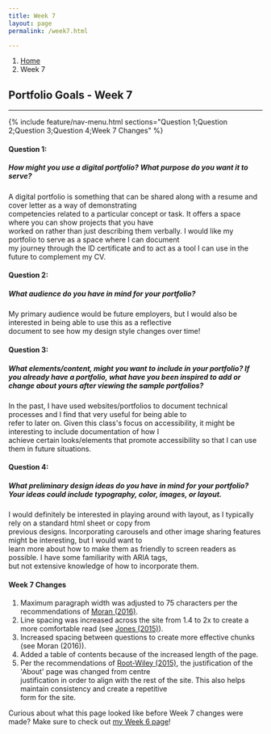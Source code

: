 ```yaml
---
title: Week 7
layout: page
permalink: /week7.html

---
```


<nav style="--bs-breadcrumb-divider: url(&#34;data:image/svg+xml,%3Csvg xmlns='http://www.w3.org/2000/svg' width='8' height='8'%3E%3Cpath d='M2.5 0L1 1.5 3.5 4 1 6.5 2.5 8l4-4-4-4z' fill='currentColor'/%3E%3C/svg%3E&#34;);" aria-label="breadcrumb">
  <ol class="breadcrumb">
    <li class="breadcrumb-item"><a href="#">Home</a></li>
    <li class="breadcrumb-item active" aria-current="page">Week 7</li>
  </ol>
</nav>

## Portfolio Goals - Week 7

---
{% include feature/nav-menu.html sections="Question 1;Question 2;Question 3;Question 4;Week 7 Changes" %}

#### Question 1:
##### How might you use a digital portfolio? What purpose do you want it to serve?

A digital portfolio is something that can be shared along with a resume and cover letter as a way of demonstrating<br>
 competencies related to a particular concept or task. It offers a space where you can show projects that you have<br>
 worked on rather than just describing them verbally. I would like my portfolio to serve as a space where I can document<br>
 my journey through the ID certificate and to act as a tool I can use in the future to complement my CV.



#### Question 2:
##### What audience do you have in mind for your portfolio?
My primary audience would be future employers, but I would also be interested in being able to use this as a reflective<br>
document to see how my design style changes over time!



#### Question 3:
##### What elements/content, might you want to include in your portfolio? If you already have a portfolio, what have you been inspired to add or change about yours after viewing the sample portfolios?
      
In the past, I have used websites/portfolios to document technical processes and I find that very useful for being able to<br>
refer to later on. Given this class's focus on accessibility, it might be interesting to include documentation of how I<br>
achieve certain looks/elements that promote accessibility so that I can use them in future situations.



#### Question 4:
##### What preliminary design ideas do you have in mind for your portfolio? Your ideas could include typography, color, images, or layout.
I would definitely be interested in playing around with layout, as I typically rely on a standard html sheet or copy from <br>
previous designs. Incorporating carousels and other image sharing features might be interesting, but I would want to <br>
learn more about how to make them as friendly to screen readers as possible. I have some familiarity with ARIA tags, <br>
but not extensive knowledge of how to incorporate them.

#### Week 7 Changes

1. Maximum paragraph width was adjusted to 75 characters per the recommendations of <a href="https://www.nngroup.com/articles/chunking/">Moran (2016)</a>.
2. Line spacing was increased across the site from 1.4 to 2x to create a more comfortable read (see <a href="https://www.invisionapp.com/inside-design/typography-tips/">Jones (2015)</a>).
3. Increased spacing between questions to create more effective chunks (see Moran (2016)).
4. Added a table of contents because of the increased length of the page.
5. Per the recommendations of <a href="https://mrwweb.com/no-justification-dont-use-right-center-and-full-justification-on-the-web/">Root-Wiley (2015)</a>, the justification of the 'About' page was changed from centre <br> justification in order to align with the rest of the site. This also helps maintain consistency and create a repetitive <br> form for the site.

<div class="alert alert-info" role="alert">
Curious about what this page looked like before Week 7 changes were made? Make sure to check out <a href="https://instructional-design.mxballin.com/week6.html" class="alert-link">my Week 6 page</a>!
</div>
